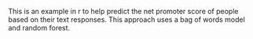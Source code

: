This is an example in r to help predict the net promoter score of people based on their text responses. This approach uses a bag of words model and random forest.
